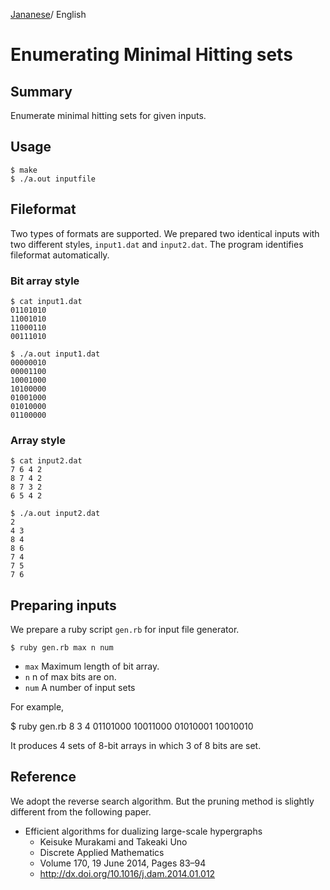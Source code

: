 [Jananese](README_ja.md)/ English

# Enumerating Minimal Hitting sets

## Summary

Enumerate minimal hitting sets for given inputs.

## Usage

    $ make
    $ ./a.out inputfile

## Fileformat

Two types of formats are supported. We prepared two identical inputs with two different styles, `input1.dat` and `input2.dat`. The program identifies fileformat automatically.

### Bit array style

    $ cat input1.dat
    01101010
    11001010
    11000110
    00111010

    $ ./a.out input1.dat
    00000010
    00001100
    10001000
    10100000
    01001000
    01010000
    01100000

### Array style

    $ cat input2.dat
    7 6 4 2
    8 7 4 2
    8 7 3 2
    6 5 4 2

    $ ./a.out input2.dat
    2
    4 3
    8 4
    8 6
    7 4
    7 5
    7 6

## Preparing inputs

We prepare a ruby script `gen.rb` for input file generator.

    $ ruby gen.rb max n num

- `max` Maximum length of bit array.
- `n` n of max bits are on.
- `num` A number of input sets

For example,

   $ ruby gen.rb 8 3 4
   01101000
   10011000
   01010001
   10010010

It produces 4 sets of 8-bit arrays in which 3 of 8 bits are set.

## Reference

We adopt the reverse search algorithm. But the pruning method is slightly different from the following paper.

- Efficient algorithms for dualizing large-scale hypergraphs
    - Keisuke Murakami and Takeaki Uno
    - Discrete Applied Mathematics
    - Volume 170, 19 June 2014, Pages 83–94
    - http://dx.doi.org/10.1016/j.dam.2014.01.012
